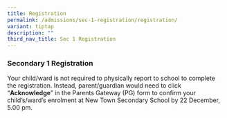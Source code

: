 ```yaml
---
title: Registration
permalink: /admissions/sec-1-registration/registration/
variant: tiptap
description: ""
third_nav_title: Sec 1 Registration
---
```

<h3><strong>Secondary 1 Registration</strong></h3><p>Your child/ward is not required to physically report to school to complete the registration. Instead, parent/guardian would need to click “<strong>Acknowledge</strong>” in the Parents Gateway (PG) form to confirm your child’s/ward’s enrolment at New Town Secondary School by 22 December, 5.00 pm.</p>